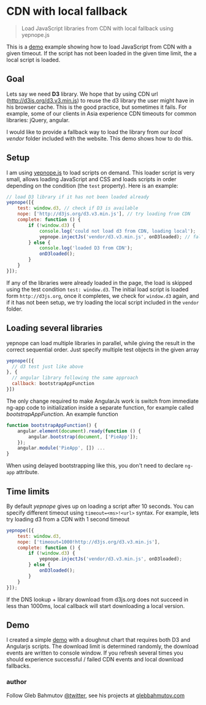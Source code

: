 # CDN with local fallback

> Load JavaScript libraries from CDN with local fallback using yepnope.js

This is a <a href="http://glebbahmutov.com/cdn-with-local-fallback">demo</a>
example showing how to load JavaScript
from CDN with a given timeout. If the script has not been loaded
in the given time limit, the a local script is loaded.

## Goal

Lets say we need **D3** library. We hope that by using
CDN url (http://d3js.org/d3.v3.min.js) to reuse the d3 library
the user might have in his browser cache. This is the good practice,
but sometimes it fails. For example, some of our clients in Asia
experience CDN timeouts for common libraries: jQuery, angular.

I would like to provide a fallback way to load the library from
our *local vendor* folder included with the website. This demo
shows how to do this.

## Setup

I am using [yepnope.js](http://yepnopejs.com/) to load scripts on demand.
This loader script is very small, allows loading JavaScript and CSS
and loads scripts in order depending on the condition (the `test` property).
Here is an example:

```js
// load D3 library if it has not been loaded already
yepnope([{
    test: window.d3, // check if D3 is available
    nope: ['http://d3js.org/d3.v3.min.js'], // try loading from CDN
    complete: function () {
        if (!window.d3) {
            console.log('could not load d3 from CDN, loading local');
            yepnope.injectJs('vendor/d3.v3.min.js', onD3loaded); // fallback
        } else {
            console.log('loaded D3 from CDN');
            onD3loaded();
        }
    }
}]);
```

If any of the libraries were already loaded in the page, the load is skipped using
the test condition `test: window.d3`. The initial load script is loaded form `http://d3js.org`,
once it completes, we check for `window.d3` again, and if it has not been setup,
we try loading the local script included in the `vendor` folder.

## Loading several libraries

yepnope can load multiple libraries in parallel, while giving the result in the correct
sequential order. Just specify multiple test objects in the given array

```js
yepnope([{
  // d3 test just like above
}, {
  // angular library following the same approach
  callback: bootstrapAppFunction
}])
```

The only change required to make AngularJs work is switch from
immediate ng-app code to initialization inside a separate function, for
example called *bootstrapAppFunction*. An example function

```js
function bootstrapAppFunction() {
    angular.element(document).ready(function () {
        angular.bootstrap(document, ['PieApp']);
    });
    angular.module('PieApp', []) ...
}
```

When using delayed bootstrapping like this, you don't need to declare `ng-app`
attribute.

## Time limits

By default *yepnope* gives up on loading a script after 10 seconds.
You can specify different timeout using `timeout=<ms>!<url>` syntax. For example,
lets try loading d3 from a CDN with 1 second timeout

```js
yepnope([{
    test: window.d3,
    nope: ['timeout=1000!http://d3js.org/d3.v3.min.js'],
    complete: function () {
        if (!window.d3) {
            yepnope.injectJs('vendor/d3.v3.min.js', onD3loaded);
        } else {
            onD3loaded();
        }
    }
}]);
```

If the DNS lookup + library download from d3js.org does not succeed in less than 1000ms,
local callback will start downloading a local version.

## Demo

I created a simple <a href="http://glebbahmutov.com/cdn-with-local-fallback">demo</a>
with a doughnut chart that requires both D3 and Angularjs
scripts. The download limit is determined randomly, the download events are
written to console window. If you refresh several times you should experience
successful / failed CDN events and local download fallbacks.

### author

Follow Gleb Bahmutov [@twitter](https://twitter.com/bahmutov),
see his projects at [glebbahmutov.com](http://glebbahmutov.com/)

